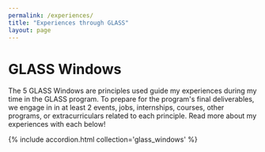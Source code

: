 ```yaml
---
permalink: /experiences/
title: "Experiences through GLASS"
layout: page
---
```


# GLASS Windows
The 5 GLASS Windows are principles used guide my experiences during my time in 
the GLASS program. To prepare for the program's final deliverables, we engage 
in in at least 2 events, jobs, internships, courses, other programs, or 
extracurriculars related to each principle. Read more about my experiences 
with each below!

{% include accordion.html collection='glass_windows' %}